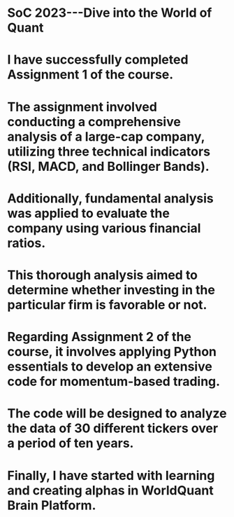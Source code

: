 # SoC 2023---Dive into the World of Quant

# I have successfully completed Assignment 1 of the course. 
# The assignment involved conducting a comprehensive analysis of a large-cap company, utilizing three technical indicators (RSI, MACD, and Bollinger Bands). 
# Additionally, fundamental analysis was applied to evaluate the company using various financial ratios. 
# This thorough analysis aimed to determine whether investing in the particular firm is favorable or not.

# Regarding Assignment 2 of the course, it involves applying Python essentials to develop an extensive code for momentum-based trading. 
# The code will be designed to analyze the data of 30 different tickers over a period of ten years. 

# Finally, I have started with learning and creating alphas in WorldQuant Brain Platform.
